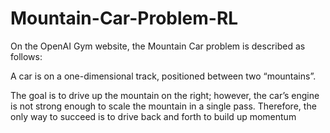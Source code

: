 # Mountain-Car-Problem-RL
On the OpenAI Gym website, the Mountain Car problem is described as follows:

A car is on a one-dimensional track, positioned between two “mountains”. 

The goal is to drive up the mountain on the right; however, the car’s engine is not strong enough to scale the mountain in a single pass. Therefore, the only way to succeed is to drive back and forth to build up momentum
